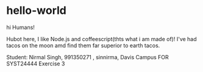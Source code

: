# hello-world
hi Humans!

Hubot here, I like Node.js and coffeescript(thts what i am made of)!
I've had tacos on the moon amd find them far superior to earth tacos.

Student: Nirmal Singh, 991350271 , sinnirma, Davis Campus FOR SYST24444 Exercise 3

